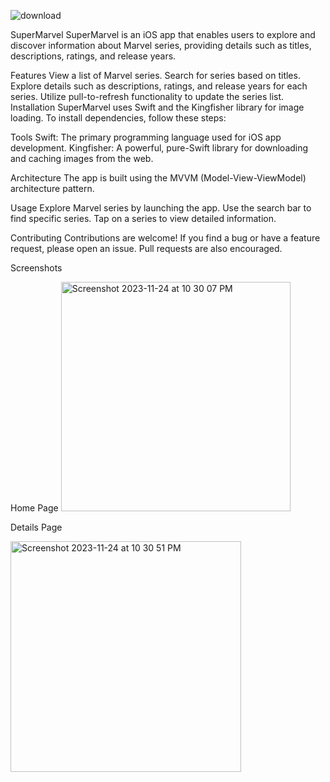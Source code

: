![download](https://github.com/SHYA95/SuperMarvel/assets/101811358/d2adaaa1-ecce-45b6-920f-ad450857cce7)


SuperMarvel
SuperMarvel is an iOS app that enables users to explore and discover information about Marvel series, providing details such as titles, descriptions, ratings, and release years.

Features
View a list of Marvel series.
Search for series based on titles.
Explore details such as descriptions, ratings, and release years for each series.
Utilize pull-to-refresh functionality to update the series list.
Installation
SuperMarvel uses Swift and the Kingfisher library for image loading. To install dependencies, follow these steps:

Tools
Swift: The primary programming language used for iOS app development.
Kingfisher: A powerful, pure-Swift library for downloading and caching images from the web.

Architecture
The app is built using the MVVM (Model-View-ViewModel) architecture pattern.



Usage
Explore Marvel series by launching the app. Use the search bar to find specific series. Tap on a series to view detailed information.

Contributing
Contributions are welcome! If you find a bug or have a feature request, please open an issue. Pull requests are also encouraged.


Screenshots

Home Page
<img width="367" alt="Screenshot 2023-11-24 at 10 30 07 PM" src="https://github.com/SHYA95/SuperMarvel/assets/101811358/ed100d25-ff8b-4349-8646-79dd5cdb776c">



Details Page


<img width="369" alt="Screenshot 2023-11-24 at 10 30 51 PM" src="https://github.com/SHYA95/SuperMarvel/assets/101811358/be5a6cbe-97db-4ffc-b486-75fdabcb615d">
